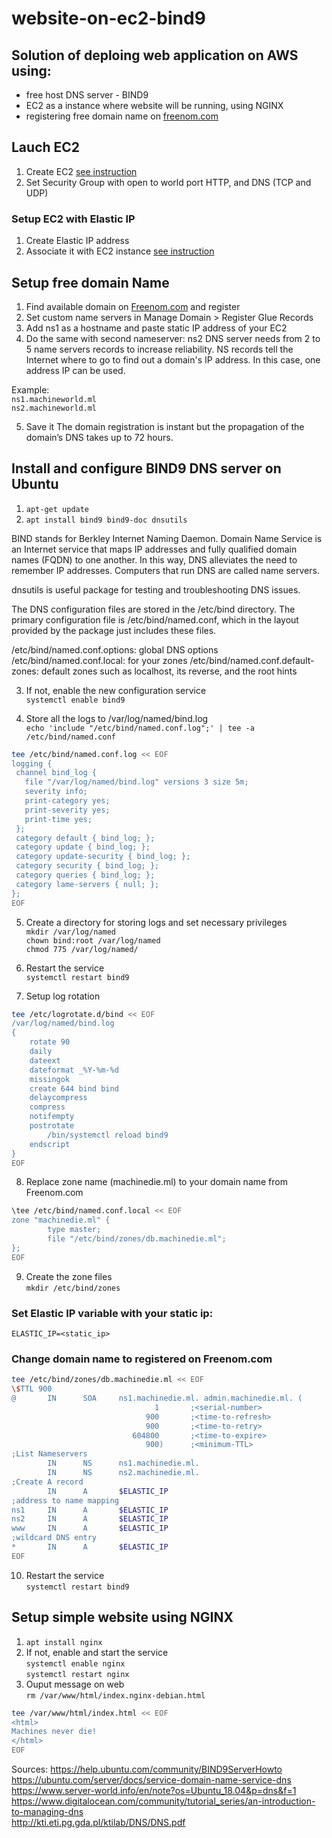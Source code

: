 # website-on-ec2-bind9  

## Solution of deploing web application on AWS using:
- free host DNS server - BIND9
- EC2 as a instance where website will be running, using NGINX
- registering free domain name on [freenom.com](https://www.freenom.com/en/index.html?lang=en)


## Lauch EC2  
1. Create EC2 [see instruction](https://medium.com/@GalarnykMichael/aws-ec2-part-1-creating-ec2-instance-9d7f8368f78a)
2. Set Security Group with open to world port HTTP, and DNS (TCP and UDP) 

### Setup EC2 with Elastic IP  
1. Create Elastic IP address
2. Associate it with EC2 instance [see instruction](https://medium.com/@pablo_ezequiel/setting-an-elastic-ip-on-aws-ec2-739341a1cc65)
  
## Setup free domain Name  
1. Find available domain on [Freenom.com](https://www.freenom.com/en/index.html?lang=en) and register
2. Set custom name servers in Manage Domain > Register Glue Records
3. Add ns1 as a hostname and paste static IP address of your EC2
4. Do the same with second nameserver: ns2
DNS server needs from 2 to 5 name servers records to increase reliability. NS records tell the Internet where to go to find out a domain's IP address.
In this case, one address IP can be used.

Example:  
`ns1.machineworld.ml`  
`ns2.machineworld.ml`  
  
5. Save it
The domain registration is instant but the propagation of the domain’s DNS takes up to 72 hours.  

## Install and configure BIND9 DNS server on Ubuntu  
1. `apt-get update`  
2. `apt install bind9 bind9-doc dnsutils`  
  
BIND stands for Berkley Internet Naming Daemon. Domain Name Service is an Internet service that maps IP addresses and fully qualified domain names (FQDN) to one another. In this way, DNS alleviates the need to remember IP addresses. Computers that run DNS are called name servers.
  
dnsutils is useful package for testing and troubleshooting DNS issues.
  
The DNS configuration files are stored in the /etc/bind directory. The primary configuration file is /etc/bind/named.conf, which in the layout provided by the package just includes these files.
  
/etc/bind/named.conf.options: global DNS options
/etc/bind/named.conf.local: for your zones
/etc/bind/named.conf.default-zones: default zones such as localhost, its reverse, and the root hints
  
3. If not, enable the new configuration service  
`systemctl enable bind9`  
  
4. Store all the logs to /var/log/named/bind.log  
`echo 'include "/etc/bind/named.conf.log";' | tee -a /etc/bind/named.conf`
```sh
tee /etc/bind/named.conf.log << EOF
logging {
 channel bind_log {
   file "/var/log/named/bind.log" versions 3 size 5m;
   severity info;
   print-category yes;
   print-severity yes;
   print-time yes;
 };
 category default { bind_log; };
 category update { bind_log; };
 category update-security { bind_log; };
 category security { bind_log; };
 category queries { bind_log; };
 category lame-servers { null; };
};
EOF
```
  
5. Create a directory for storing logs and set necessary privileges  
`mkdir /var/log/named`  
`chown bind:root /var/log/named`  
`chmod 775 /var/log/named/`  
  
6. Restart the service  
`systemctl restart bind9`
  
7. Setup log rotation  
```sh
tee /etc/logrotate.d/bind << EOF
/var/log/named/bind.log
{
    rotate 90
    daily
    dateext
    dateformat _%Y-%m-%d
    missingok
    create 644 bind bind
    delaycompress
    compress
    notifempty
    postrotate
        /bin/systemctl reload bind9
    endscript
}
EOF
```
  
8. Replace zone name (machinedie.ml) to your domain name from Freenom.com  
```sh
\tee /etc/bind/named.conf.local << EOF
zone "machinedie.ml" {
        type master;
        file "/etc/bind/zones/db.machinedie.ml";
};
EOF
```
  
9. Create the zone files  
`mkdir /etc/bind/zones`  
  
### Set Elastic IP variable with your static ip:  
`ELASTIC_IP=<static_ip>`
  
### Change domain name to registered on Freenom.com  
```sh
tee /etc/bind/zones/db.machinedie.ml << EOF
\$TTL 900
@       IN      SOA     ns1.machinedie.ml. admin.machinedie.ml. (
                                1       ;<serial-number>
                              900       ;<time-to-refresh>
                              900       ;<time-to-retry>
                           604800       ;<time-to-expire>
                              900)      ;<minimum-TTL>
;List Nameservers
        IN      NS      ns1.machinedie.ml.
        IN      NS      ns2.machinedie.ml.
;Create A record
        IN      A       $ELASTIC_IP
;address to name mapping
ns1     IN      A       $ELASTIC_IP
ns2     IN      A       $ELASTIC_IP
www     IN      A       $ELASTIC_IP
;wildcard DNS entry
*       IN      A       $ELASTIC_IP
EOF
```
  
10. Restart the service  
`systemctl restart bind9`  
  
## Setup simple website using NGINX  
1. `apt install nginx`  
2. If not, enable and start the service  
`systemctl enable nginx`  
`systemctl restart nginx`  
3. Ouput message on web  
`rm /var/www/html/index.nginx-debian.html`  
```sh
tee /var/www/html/index.html << EOF
<html>
Machines never die!
</html>
EOF
```


Sources:
https://help.ubuntu.com/community/BIND9ServerHowto  
https://ubuntu.com/server/docs/service-domain-name-service-dns  
https://www.server-world.info/en/note?os=Ubuntu_18.04&p=dns&f=1  
https://www.digitalocean.com/community/tutorial_series/an-introduction-to-managing-dns  
http://kti.eti.pg.gda.pl/ktilab/DNS/DNS.pdf  